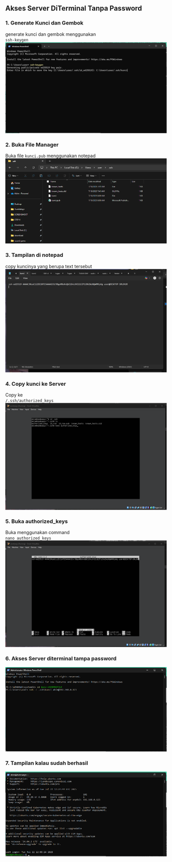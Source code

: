## Akses Server DiTerminal Tanpa Password

### 1. Generate Kunci dan Gembok

generate kunci dan gembok menggunakan  
`ssh-keygen`
![sshkeygen](scr/Foto-2-0.png)

### 2. Buka File Manager

Buka file `kunci.pub` menggunakan notepad
![kunci.pub di file manager](scr/Foto-2-1.png)

### 3. Tampilan di notepad

copy kuncinya yang berupa text tersebut
![tampilan di notepad](scr/Foto-2-2.png)

### 4. Copy kunci ke Server

Copy ke  
`/.ssh/authorized_keys`  
![copy ke server](scr/Foto-2-3.png)

### 5. Buka authorized_keys

Buka menggunakan command  
`nano authorized_keys`  
![nano](scr/Foto-2-4.png)

### 6. Akses Server diterminal tampa password

![powershell](scr/Foto-2-5.png)

### 7. Tampilan kalau sudah berhasil

![ ](scr/Foto-2-6.png)
